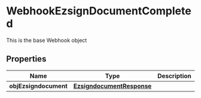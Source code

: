 

# WebhookEzsignDocumentCompleted

This is the base Webhook object

## Properties

| Name | Type | Description | Notes |
|------------ | ------------- | ------------- | -------------|
|**objEzsigndocument** | [**EzsigndocumentResponse**](EzsigndocumentResponse.md) |  |  |



